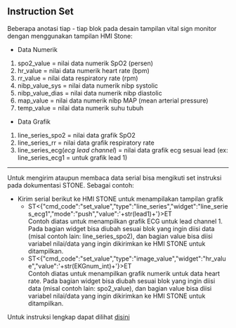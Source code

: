 ## Instruction Set

Beberapa anotasi tiap - tiap blok pada desain tampilan vital sign monitor dengan menggunakan tampilan HMI Stone:
- Data Numerik
1. spo2_value = nilai data numerik SpO2 (persen)
2. hr_value = nilai data numerik heart rate (bpm)
3. rr_value = nilai data respiratory rate (rpm)
4. nibp_value_sys = nilai data numerik nibp systolic
5. nibp_value_dias = nilai data numerik nibp diastolic
6. map_value = nilai data numerik nibp MAP (mean arterial pressure)
7. temp_value = nilai data numerik suhu tubuh

- Data Grafik
1. line_series_spo2 = nilai data grafik SpO2
2. line_series_rr = nilai data grafik respiratory rate
3. line_series_ecg(*ecg lead channel*) = nilai data grafik ecg sesuai lead (ex: line_series_ecg1 = untuk grafik lead 1)

---
Untuk mengirim ataupun membaca data serial bisa mengikuti set instruksi pada dokumentasi STONE. Sebagai contoh:
- Kirim serial berikut ke HMI STONE untuk menampilakan tampilan grafik
  - ST<{"cmd_code":"set_value","type":"line_series","widget":"line_series_ecg1","mode":"push","value":'+str(lead1)+'}>ET \
    Contoh diatas untuk menampilkan grafik ECG untuk lead channel 1. Pada bagian widget bisa diubah sesuai blok yang ingin diisi data (misal contoh lain: line_series_spo2), dan bagian value bisa diisi variabel nilai/data yang ingin dikirimkan ke HMI STONE untuk ditampilkan.
  - ST<{"cmd_code":"set_value","type":"image_value","widget":"hr_value","value":'+str(EKGnum_int)+'}>ET \
    Contoh diatas untuk menampilkan grafik numerik untuk data heart rate. Pada bagian widget bisa diubah sesuai blok yang ingin diisi data (misal contoh lain: spo2_value), dan bagian value bisa diisi variabel nilai/data yang ingin dikirimkan ke HMI STONE untuk ditampilkan.

Untuk instruksi lengkap dapat dilihat [disini](https://github.com/jidan-fikri/vital-sign-patient-monitoring/blob/71c8a120824c5e0fd543c57070f030e95487ef7c/stone-design/%23Instruction%20Sets%20V1.5RC-20220615.pdf)
